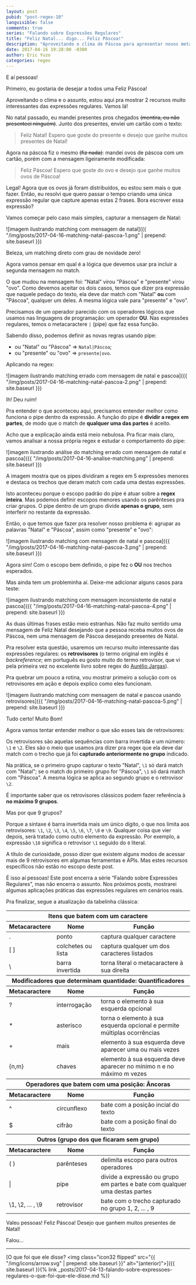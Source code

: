 ```yaml
---
layout: post
pubid: "post-regex-10"
langvisible: false
comments: true
series: "Falando sobre Expressões Regulares"
title: "Feliz Natal... digo... Feliz Páscoa!"
description: "Aproveitando o clima de Páscoa para apresentar novos metacaracteres."
date: 2017-04-16 19:28:00 -0300
author: Eric Yuzo
categories: regex
---
```

E aí pessoas!

Primeiro, eu gostaria de desejar a todos uma Feliz Páscoa!

Aproveitando o clima e o assunto, estou aqui pra mostrar 2 recursos muito interessantes das expressões regulares. Vamos lá!

No natal passado, eu mandei presentes pros chegados ~~(mentira, eu não presenteei ninguém)~~. Junto dos presentes, enviei um cartão com o texto:

> Feliz Natal! Espero que goste do presente e desejo que ganhe muitos presentes de Natal!

Agora na páscoa fiz o mesmo ~~(fiz nada)~~: mandei ovos de páscoa com um cartão, porém com a mensagem ligeiramente modificada:

> Feliz Páscoa! Espero que goste do ovo e desejo que ganhe muitos ovos de Páscoa!

Legal! Agora que os ovos já foram distribuídos, eu estou sem mais o que fazer. Então, eu resolvi que quero passar o tempo criando uma única expressão regular que capture apenas estas 2 frases. Bora escrever essa expressão?

Vamos começar pelo caso mais simples, capturar a mensagem de Natal:

![imagem ilustrando matching com mensagem de natal]({{ "/img/posts/2017-04-16-matching-natal-pascoa-1.png" | prepend: site.baseurl }})

Beleza, um matching direto com grau de novidade zero!

Agora vamos pensar em qual é a lógica que devemos usar pra incluir a segunda mensagem no match.

O que mudou na mensagem foi: "Natal" virou "Páscoa" e "presente" virou "ovo". Como devemos aceitar os dois casos, temos que dizer pra expressão que naquele pedaço do texto, ela deve dar match com "Natal" **ou** com "Páscoa", qualquer um deles. A mesma lógica vale para "presente" e "ovo".

Precisamos de um operador parecido com os operadores lógicos que usamos nas linguagens de programação: um operador **OU**. Nas expressões regulares, temos o metacaractere `|` (pipe) que faz essa função.

Sabendo disso, podemos definir as novas regras usando pipe:
* ou "Natal" ou "Páscoa" => `Natal|Páscoa`;
* ou "presente" ou "ovo" => `presente|ovo`.

Aplicando na regex:

![imagem ilustrando matching errado com mensagem de natal e pascoa]({{ "/img/posts/2017-04-16-matching-natal-pascoa-2.png" | prepend: site.baseurl }})

Ih! Deu ruim!

Pra entender o que aconteceu aqui, precisamos entender melhor como funciona o pipe dentro da expressão. A função do pipe é **dividir a regex em partes**, de modo que o match de **qualquer uma das partes** é aceito.

Acho que a explicação ainda está meio nebulosa. Pra ficar mais claro, vamos analisar a nossa própria regex e estudar o comportamento do pipe:

![imagem ilustrando análise do matching errado com mensagem de natal e pascoa]({{ "/img/posts/2017-04-16-analise-matching.png" | prepend: site.baseurl }})

A imagem mostra que os pipes dividiram a regex em 5 expressões menores e destaca os trechos que deram match com cada uma destas expressões.

Isto aconteceu porque o escopo padrão do pipe é atuar sobre a **regex inteira**. Mas podemos definir escopos menores usando os parênteses pra criar grupos. O pipe dentro de um grupo divide **apenas o grupo**, sem interferir no restante da expressão.

Então, o que temos que fazer pra resolver nosso problema é: agrupar as palavras "Natal" e "Páscoa", assim como "presente" e "ovo":

![imagem ilustrando matching com mensagem de natal e pascoa]({{ "/img/posts/2017-04-16-matching-natal-pascoa-3.png" | prepend: site.baseurl }})

Agora sim! Com o escopo bem definido, o pipe fez o **OU** nos trechos esperados.

Mas ainda tem um probleminha aí. Deixe-me adicionar alguns casos para teste:

![imagem ilustrando matching com mensagem inconsistente de natal e pascoa]({{ "/img/posts/2017-04-16-matching-natal-pascoa-4.png" | prepend: site.baseurl }})

As duas últimas frases estão meio estranhas. Não faz muito sentido uma mensagem de Feliz Natal desejando que a pessoa receba muitos ovos de Páscoa, nem uma mensagem de Páscoa desejando presentes de Natal.

Pra resolver esta questão, usaremos um recurso muito interessante das expressões regulares: os **retrovisores** (o termo original em inglês é _backreference_; em português eu gosto muito do termo retrovisor, que vi pela primeira vez no excelente livro sobre regex do [Aurélio Jargas](http://aurelio.net/regex/)).

Pra quebrar um pouco a rotina, vou mostrar primeiro a solução com os retrovisores em ação e depois explico como eles funcionam.

![imagem ilustrando matching com mensagem de natal e pascoa usando retrovisores]({{ "/img/posts/2017-04-16-matching-natal-pascoa-5.png" | prepend: site.baseurl }})

Tudo certo! Muito Bom!

Agora vamos tentar entender melhor o que são esses tais de retrovisores:

Os retrovisores são aquelas sequências com barra invertida e um número: `\1` e `\2`. Eles são o meio que usamos pra dizer pra regex que ela deve dar match com o trecho que já foi **capturado anteriormente no grupo** indicado.

Na prática, se o primeiro grupo capturar o texto "Natal", `\1` só dará match com "Natal"; se o match do primeiro grupo for "Páscoa", `\1` só dará match com "Páscoa". A mesma lógica se aplica ao segundo grupo e o retrovisor `\2`.

É importante saber que os retrovisores clássicos podem fazer referência à **no máximo 9 grupos**.

Mas por que 9 grupos?

Porque a sintaxe é barra invertida mais um único dígito, o que nos limita aos retrovisores: `\1`, `\2`, `\3`, `\4`, `\5`, `\6`, `\7`, `\8` e `\9`. Qualquer coisa que vier depois, será tratado como outro elemento da expressão. Por exemplo, a expressão `\10` significa o retrovisor `\1` seguido do `0` literal.

A título de curiosidade, posso dizer que existem alguns modos de acessar mais de 9 retrovisores em algumas ferramentas e APIs. Mas estes recursos específicos não estão no escopo deste post.

É isso aí pessoas! Este post encerra a série “Falando sobre Expressões Regulares”, mas não encerra o assunto. Nos próximos posts, mostrarei algumas aplicações práticas das expressões regulares em cenários reais.

Pra finalizar, segue a atualização da tabelinha clássica:

<table class="table">
  <thead>
    <tr>
      <th colspan="3">Itens que batem com um caractere</th>
    </tr>
    <tr>
      <th>Metacaractere</th><th>Nome</th><th>Função</th>
    </tr>
  </thead>
  <tbody>
    <tr>
      <td>.</td><td>ponto</td><td>captura qualquer caractere</td>
    </tr>
    <tr>
      <td>[ ]</td><td>colchetes ou lista</td><td>captura qualquer um dos caracteres listados</td>
    </tr>
    <tr>
      <td>\</td><td>barra invertida</td><td>torna literal o metacaractere à sua direita</td>
    </tr>
  </tbody>
  <thead>
    <tr>
      <th colspan="3">Modificadores que determinam quantidade: Quantificadores</th>
    </tr>
    <tr>
      <th>Metacaractere</th><th>Nome</th><th>Função</th>
    </tr>
  </thead>
  <tbody>
    <tr>
      <td>?</td><td>interrogação</td><td>torna o elemento à sua esquerda opcional</td>
    </tr>
    <tr>
      <td>*</td><td>asterisco</td><td>torna o elemento à sua esquerda opcional e permite múltiplas ocorrências</td>
    </tr>
    <tr>
      <td>+</td><td>mais</td><td>elemento à sua esquerda deve aparecer uma ou mais vezes</td>
    </tr>
    <tr>
      <td>{n,m}</td><td>chaves</td><td>elemento à sua esquerda deve aparecer no mínimo n e no máximo m vezes</td>
    </tr>
  </tbody>
  <thead>
    <tr>
      <th colspan="3">Operadores que batem com uma posição: Âncoras</th>
    </tr>
    <tr>
      <th>Metacaractere</th><th>Nome</th><th>Função</th>
    </tr>
  </thead>
  <tbody>
    <tr>
      <td>^</td><td>circunflexo</td><td>bate com a posição incial do texto</td>
    </tr>
    <tr>
      <td>$</td><td>cifrão</td><td>bate com a posição final do texto</td>
    </tr>
  </tbody>
  <thead>
    <tr>
      <th colspan="3">Outros (grupo dos que ficaram sem grupo)</th>
    </tr>
    <tr>
      <th>Metacaractere</th><th>Nome</th><th>Função</th>
    </tr>
  </thead>
  <tbody>
    <tr>
      <td>( )</td><td>parênteses</td><td>delimita escopo para outros operadores</td>
    </tr>
    <tr>
      <td>|</td><td>pipe</td><td>divide a expressão ou grupo em partes e bate com qualquer uma destas partes</td>
    </tr>
    <tr>
      <td>\1, \2, ... , \9</td><td>retrovisor</td><td>bate com o trecho capturado no grupo 1, 2, ... , 9</td>
    </tr>
  </tbody>
</table>

Valeu pessoas! Feliz Páscoa! Desejo que ganhem muitos presentes de Natal!

Falou...

---

<span class="previous-post">[O que foi que ele disse? <img class="icon32 flipped" src="{{ "/img/icons/arrow.svg" | prepend: site.baseurl }}" alt="(anterior)">]({{ site.baseurl }}{% link _posts/2017-04-13-falando-sobre-expressoes-regulares-o-que-foi-que-ele-disse.md %})</span>
